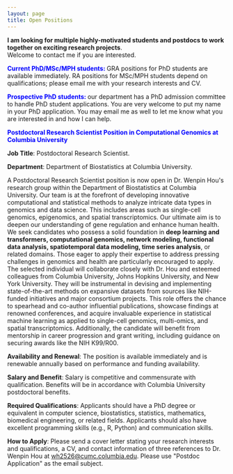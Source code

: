 ```yaml
---
layout: page
title: Open Positions 
---
```


**I am looking for multiple highly-motivated students and postdocs to work together on exciting research projects**.  
Welcome to contact me if you are interested. 

**<span style="color: blue;"> Current PhD/MSc/MPH students: </span>**  GRA positions for PhD students are available immediately. RA positions for MSc/MPH students depend on qualifications; please email me with your research interests and CV. 

**<span style="color: blue;"> Prospective PhD students: </span>**   our department has a PhD admission committee to handle PhD student applications. You are very welcome to put my name in your PhD application. You may email me as well to let me know what you are interested in and how I can help.

**<span style="color: blue;"> Postdoctoral Research Scientist Position in Computational Genomics 
at Columbia University </span>**

**Job Title**: Postdoctoral Research Scientist.

**Department**: Department of Biostatistics at Columbia University.

A Postdoctoral Research Scientist position is now open in Dr. Wenpin Hou's research group within the Department of Biostatistics at Columbia University. Our team is at the forefront of developing innovative computational and statistical methods to analyze intricate data types in genomics and data science. This includes areas such as single-cell genomics, epigenomics, and spatial transcriptomics. Our ultimate aim is to deepen our understanding of gene regulation and enhance human health. We seek candidates who possess a solid foundation in **deep learning and transformers, computational genomics, network modeling, functional data analysis, spatiotemporal data modeling, time series analysis**, or related domains. Those eager to apply their expertise to address pressing challenges in genomics and health are particularly encouraged to apply. The selected individual will collaborate closely with Dr. Hou and esteemed colleagues from Columbia University, Johns Hopkins University, and New York University. They will be instrumental in devising and implementing state-of-the-art methods on expansive datasets from sources like NIH-funded initiatives and major consortium projects. This role offers the chance to spearhead and co-author influential publications, showcase findings at renowned conferences, and acquire invaluable experience in statistical machine learning as applied to single-cell genomics, multi-omics, and spatial transcriptomics. Additionally, the candidate will benefit from mentorship in career progression and grant writing, including guidance on securing awards like the NIH K99/R00.

**Availability and Renewal**: The position is available immediately and is renewable annually based on performance and funding availability. 

**Salary and Benefit**: Salary is competitive and commensurate with qualification. Benefits will be in accordance with Columbia University postdoctoral benefits.

**Required Qualifications**: Applicants should have a PhD degree or equivalent in computer science, biostatistics, statistics, mathematics, biomedical engineering, or related fields. Applicants should also have excellent programming skills (e.g., R, Python) and communication skills.

**How to Apply**: Please send a cover letter stating your research interests and qualifications, a CV, and contact information of three references to Dr. Wenpin Hou at wh2526@cumc.columbia.edu. Please use "Postdoc Application" as the email subject.

